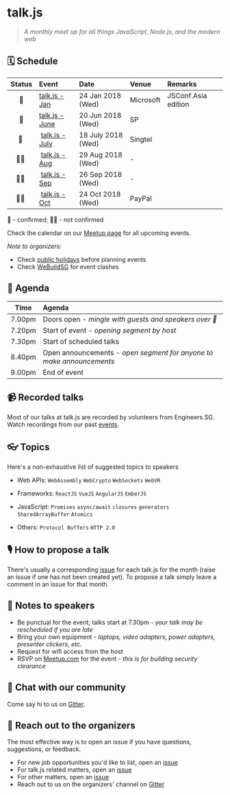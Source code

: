 # talk.js

> _A monthly meet up for all things JavaScript, Node.js, and the modern web_

## 🗓 Schedule

 Status | Event   | Date                         | Venue  | Remarks |
:------:|:--------|:-----------------------------|:-------|:--------|
 🤘 | [talk.js - Jan][6] | 24 Jan 2018 (Wed)  | Microsoft | JSConf.Asia edition
 🤘 | [talk.js - June][11] | 20 Jun 2018 (Wed)  | SP | 
 🤘 | [talk.js - July][12] | 18 July 2018 (Wed)  | Singtel | 
 🤷‍♀️ | [talk.js - Aug][#] | 29 Aug 2018 (Wed)  | - | 
 🤷‍♀️ | [talk.js - Sep][#] | 26 Sep 2018 (Wed)  | - | 
 🤷‍♀️ | [talk.js - Oct][#] | 24 Oct 2018 (Wed)  | PayPal | 

🤘 - confirmed; 🤷‍♀️ - not confirmed

[#]: https://github.com/SingaporeJS/talk.js/issues/ "talk.js"
[6]: https://github.com/SingaporeJS/talk.js/issues/6 "talk.js - January 2018"
[11]: https://github.com/SingaporeJS/talk.js/issues/11 "talk.js - June 2018"
[12]: https://github.com/SingaporeJS/talk.js/issues/12 "talk.js - July 2018"

Check the calendar on our [Meetup page](https://www.meetup.com/Singapore-JS/events/) for all upcoming events.

_Note to organizers:_
- Check [public holidays](http://www.mom.gov.sg/employment-practices/public-holidays) before planning events
- Check [WeBuildSG](https://webuild.sg) for event clashes

## 📅 Agenda

Time   | Agenda
------ | :-----
7.00pm | Doors open - _mingle with guests and speakers over 🍕_
7.20pm | Start of event - _opening segment by host_
7.30pm | Start of scheduled talks
8.40pm | Open announcements - _open segment for anyone to make announcements_
9.00pm | End of event

## 📹 Recorded talks

Most of our talks at talk.js are recorded by volunteers from Engineers.SG. Watch recordings from our past [events](https://engineers.sg/organization/singaporejs).

## 👓 Topics

Here's a non-exhaustive list of suggested topics to speakers

- Web APIs: `WebAssembly` `WebCrypto` `WebSockets` `WebVR`

- Frameworks: `ReactJS` `VueJS` `AngularJS` `EmberJS`

- JavaScript: `Promises` `async/await` `closures` `generators` `SharedArrayBuffer` `Atomics`

- Others: `Protocol Buffers` `HTTP 2.0`

## 🎙 How to propose a talk

There's usually a corresponding [issue](https://github.com/SingaporeJS/talk.js/issues) for each talk.js for the month (raise an issue if one has not been created yet). To propose a talk simply leave a comment in an issue for that month.

## 📝 Notes to speakers

- Be punctual for the event; talks start at 7.30pm - _your talk may be rescheduled if you are late_
- Bring your own equipment - _laptops, video adapters, power adapters, presenter clickers, etc._
- Request for wifi access from the host
- RSVP on [Meetup.com](https://www.meetup.com/Singapore-JS) for the event - _this is for building security clearance_

## 👋 Chat with our community

Come say hi to us on [Gitter](https://gitter.im/SingaporeJS/home).

## 💬 Reach out to the organizers

The most effective way is to open an issue if you have questions, suggestions, or feedback.

- For new job opportunities you'd like to list, open an [issue](https://github.com/SingaporeJS/jobs/issues/new)
- For talk.js related matters, open an [issue](https://github.com/SingaporeJS/talk.js/issues/new)
- For other matters, open an [issue](https://github.com/SingaporeJS/organizers/issues/new)
- Reach out to us on the organizers' channel on [Gitter](https://gitter.im/SingaporeJS/organizers)
